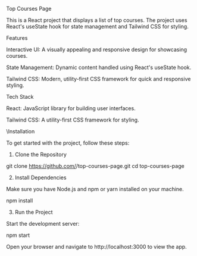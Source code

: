 Top Courses Page

This is a React project that displays a list of top courses. The project uses React's useState hook for state management and Tailwind CSS for styling.

Features

Interactive UI: A visually appealing and responsive design for showcasing courses.

State Management: Dynamic content handled using React's useState hook.

Tailwind CSS: Modern, utility-first CSS framework for quick and responsive styling.

Tech Stack

React: JavaScript library for building user interfaces.

Tailwind CSS: A utility-first CSS framework for styling.




\Installation

To get started with the project, follow these steps:

1. Clone the Repository

git clone https://github.com/<your-username>/top-courses-page.git
cd top-courses-page

2. Install Dependencies

Make sure you have Node.js and npm or yarn installed on your machine.

npm install

3. Run the Project

Start the development server:

npm start

Open your browser and navigate to http://localhost:3000 to view the app.
